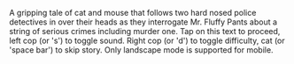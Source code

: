 A gripping tale of cat and mouse that follows two hard nosed police detectives in over their heads as they interrogate Mr. Fluffy Pants about a string of serious crimes including murder one. Tap on this text to proceed, left cop (or 's') to toggle sound. Right cop (or 'd') to toggle difficulty, cat (or 'space bar') to skip story. Only landscape mode is supported for mobile.